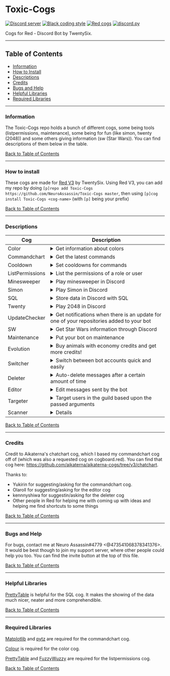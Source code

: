# Toxic-Cogs
[![Discord server](https://discordapp.com/api/guilds/540613833237069836/embed.png)](https://discord.gg/vQZTdB9)
[![Black coding style](https://img.shields.io/badge/code%20style-black-000000.svg)](https://github.com/ambv/black)
[![Red cogs](https://img.shields.io/badge/Red--DiscordBot-cogs-red.svg)](https://github.com/Cog-Creators/Red-DiscordBot/tree/V3/develop)
[![discord.py](https://img.shields.io/badge/discord-py-blue.svg)](https://github.com/Rapptz/discord.py)

Cogs for Red - Discord Bot by TwentySix.
****
## Table of Contents
* [Information](#information)
* [How to Install](#how-to-install)
* [Descriptions](#descriptions)
* [Credits](#credits)
* [Bugs and Help](#bugs-and-help)
* [Helpful Libraries](#helpful-libraries)
* [Required Libraries](#required-libraries)
****
### Information

The Toxic-Cogs repo holds a bunch of different cogs, some being tools (listpermissions, maintenance), some being for fun (like simon, twenty (2048)) and some others giving information (sw (Star Wars)).  You can find descriptions of them below in the table.

[Back to Table of Contents](#table-of-contents)
****
### How to install

These cogs are made for [Red V3](https://github.com/Cog-Creators/Red-DiscordBot) by TwentySix.  Using Red V3, you can add my repo by doing `[p]repo add Toxic-Cogs https://github.com/NeuroAssassin/Toxic-Cogs master`, then using `[p]cog install Toxic-Cogs <cog-name>` (with `[p]` being your prefix)

[Back to Table of Contents](#table-of-contents)
****
### Descriptions

| Cog | Description |
| --- | ----------- |
| Color | <details><summary>Get information about colors</summary>Provide either the name, rgb, hexadecimal or hsl value of a color and get the rgb, hexadecimal and hsl value about it</details> |
| Commandchart | <details><summary>Get the latest commands</summary>Get the latest commands from the last certain amount of messages in a certain channel</details> |
| Cooldown | <details><summary>Set cooldowns for commands</summary>Override (not recommended) or set cooldowns for commands to make sure your users don't commands too much </details> |
| ListPermissions | <details><summary>List the permissions of a role or user</summary>Get the permissions of a user or role in a certain channel or guild-wide.</details> |
| Minesweeper | <details><summary>Play minesweeper in Discord</summary>Play minesweeper interactively on the bot or with spoilers</details> |
| Simon | <details><summary>Play Simon in Discord</summary>Play Simon in Discord and guess the correct sequences</details> |
| SQL | <details><summary>Store data in Discord with SQL</summary>Store data in a database inside of Discord to call for later use, and limit those who can access or edit the data</details> |
| Twenty | <details><summary>Play 2048 in Discord</summary>Play 2048 in Discord with reactions</details> |
| UpdateChecker | <details><summary>Get notifications when there is an update for one of your repositories added to your bot</summary>Have your bot tell you in DM or a channel when there is an update for one of the repos added to your bot</details> |
| SW | <details><summary>Get Star Wars information through Discord</summary>Get info about something in Star Wars using this cog</details> |
| Maintenance | <details><summary>Put your bot on maintenance</summary>Put your bot on maintenance, telling people who are not in the whitelist for the maintenance that the bot is on maintenance, and will not respond to commands</details> |
| Evolution | <details><summary>Buy animals with economy credits and get more credits!</summary>A cog that I made after a mobile app, kinda cheesy but fun.</details> |
| Switcher | <details><summary>Switch between bot accounts quick and easily</summary>Register the bot with a name and the correct token, then just run a command to easily switch to it</details> |
| Deleter | <details><summary>Auto-delete messages after a certain amount of time</summary>Delete messages after a certain amount of specified time, after the message was sent</details> |
| Editor | <details><summary>Edit messages sent by the bot</summary>Allows an administrator to edit one of the bot's messages, by either copying the content and/or embed from a previously sent message from the bot, or by the specified content</details> |
| Targeter | <details><summary>Target users in the guild based upon the passed arguments</summary>Allows arguments for dates, roles, names, activities, statuses or devices.</details> |
| Scanner | <details><summmary>Auto-delete and report messages that are considered inappropriate</summary>Bot Owner must set credentials first before use</details> |

[Back to Table of Contents](#table-of-contents)
****
### Credits

Credit to Aikaterna's chatchart cog, which I based my commandchart cog off of (which was also a requested cog on cogboard.red).  You can find that cog here: https://github.com/aikaterna/aikaterna-cogs/tree/v3/chatchart.

Thanks to:
+ Yukirin for suggesting/asking for the commandchart cog.
+ Olaroll for suggesting/asking for the editor cog
+ kennnyshiwa for suggestin/asking for the deleter cog
+ Other people in Red for helping me with coming up with ideas and helping me find shortcuts to some things

[Back to Table of Contents](#table-of-contents)
****
### Bugs and Help
For bugs, contact me at Neuro Assassin#4779 <@473541068378341376>.  It would be best though to join my support server, where other people could help you too.  You can find the invite button at the top of this file.

[Back to Table of Contents](#table-of-contents)
****
### Helpful Libraries
[PrettyTable](https://pypi.org/project/PrettyTable/) is helpful for the SQL cog.  It makes the showing of the data much nicer, neater and more comprehendible.

[Back to Table of Contents](#table-of-contents)
****
### Required Libraries
[Matplotlib](https://pypi.org/project/matplotlib/) and [pytz](https://pypi.org/project/pytz/) are required for the commandchart cog.

[Colour](https://pypi.org/project/colour/) is required for the color cog.

[PrettyTable](https://pypi.org/project/PrettyTable/) and [FuzzyWuzzy](https://pypi.org/project/fuzzywuzzy/) are required for the listpermissions cog.

[Back to Table of Contents](#table-of-contents)
